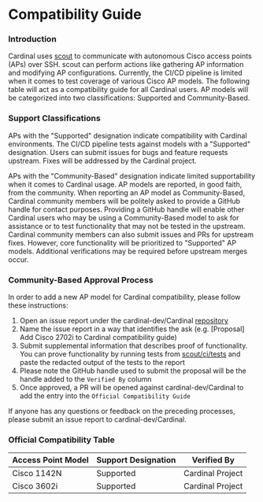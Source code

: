 # Compatibility Guide

### Introduction

Cardinal uses [scout](https://github.com/cardinal-dev/scout) to communicate with autonomous Cisco access points (APs) over SSH.
scout can perform actions like gathering AP information and modifying AP configurations. Currently, the CI/CD 
pipeline is limited when it comes to test coverage of various Cisco AP models. The following table will act as a compatibility guide 
for all Cardinal users. AP models will be categorized into two classifications: Supported and Community-Based.

### Support Classifications

APs with the "Supported" designation indicate compatibility with Cardinal environments. The CI/CD pipeline
tests against models with a "Supported" designation. Users can submit issues for bugs and feature requests upstream. Fixes
will be addressed by the Cardinal project.

APs with the "Community-Based" designation indicate limited supportability when it comes to Cardinal usage. AP models are reported, 
in good faith, from the community. When reporting an AP model as Community-Based, Cardinal community members will be politely asked 
to provide a GitHub handle for contact purposes. Providing a GitHub handle will enable other Cardinal users who may be using a Community-Based model 
to ask for assistance or to test functionality that may not be tested in the upstream. Cardinal community members can also submit issues
and PRs for upstream fixes. However, core functionality will be prioritized to "Supported" AP models. Additional verifications may be required
before upstream merges occur.

### Community-Based Approval Process

In order to add a new AP model for Cardinal compatibility, please follow these instructions:

1. Open an issue report under the cardinal-dev/Cardinal [repository](https://github.com/cardinal-dev/Cardinal/issues)
2. Name the issue report in a way that identifies the ask (e.g. [Proposal] Add Cisco 2702i to Cardinal compatibility guide)
3. Submit supplemental information that describes proof of functionality. You can prove functionality by running tests from [scout/ci/tests](https://github.com/cardinal-dev/scout/tree/main/ci/tests) and paste the redacted output of the tests to the report
4. Please note the GitHub handle used to submit the proposal will be the handle added to the `Verified By` column
5. Once approved, a PR will be opened against cardinal-dev/Cardinal to add the entry into the `Official Compatibility Guide`

If anyone has any questions or feedback on the preceding processes, please submit an issue report to cardinal-dev/Cardinal.

### Official Compatibility Table

| Access Point Model | Support Designation | Verified By         |
| ------------------ | ------------------- | ------------------- |
| Cisco 1142N        | Supported           | Cardinal Project    |
| Cisco 3602i        | Supported           | Cardinal Project    |
